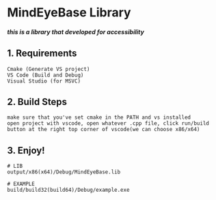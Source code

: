# MindEyeBase Library
##### this is a library that developed for accessibility

## 1. Requirements
```
Cmake (Generate VS project)
VS Code (Build and Debug)
Visual Studio (for MSVC)
```
## 2. Build Steps
```
make sure that you've set cmake in the PATH and vs installed
open project with vscode, open whatever .cpp file, click run/build button at the right top corner of vscode(we can choose x86/x64)
```

## 3. Enjoy!
```
# LIB
output/x86(x64)/Debug/MindEyeBase.lib
```

```
# EXAMPLE
build/build32(build64)/Debug/example.exe
```